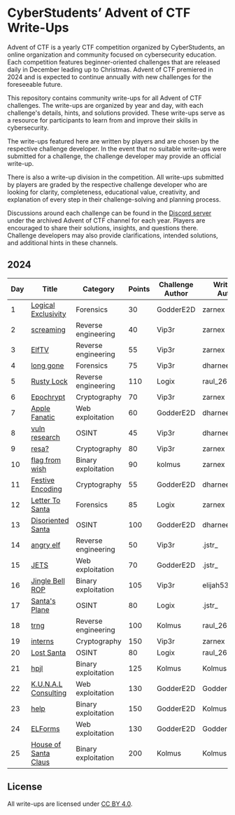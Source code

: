 # CyberStudents’ Advent of CTF Write-Ups

Advent of CTF is a yearly CTF competition organized by CyberStudents, an online organization and community focused on
cybersecurity education. Each competition features beginner-oriented challenges that are released daily in December
leading up to Christmas. Advent of CTF premiered in 2024 and is expected to continue annually with new challenges for
the foreseeable future.

This repository contains community write-ups for all Advent of CTF challenges. The write-ups are organized by year and
day, with each challenge's details, hints, and solutions provided. These write-ups serve as a resource for participants
to learn from and improve their skills in cybersecurity.

The write-ups featured here are written by players and are chosen by the respective challenge developer. In the event
that no suitable write-ups were submitted for a challenge, the challenge developer may provide an official write-up.

There is also a write-up division in the competition. All write-ups submitted by players are graded by the respective
challenge developer who are looking for clarity, completeness, educational value, creativity, and explanation of every
step in their challenge-solving and planning process.

Discussions around each challenge can be found in the
[Discord server](https://discord.com/invite/cyberstudents-916144903686336513) under the archived Advent of CTF channel
for each year. Players are encouraged to share their solutions, insights, and questions there. Challenge developers may
also provide clarifications, intended solutions, and additional hints in these channels.

## 2024

| Day | Title                                                                             | Category            | Points | Challenge Author | Write-up Author |
| --- | --------------------------------------------------------------------------------- | ------------------- | ------ | ---------------- | --------------- |
| 1   | [Logical Exclusivity](/2024/Day%2001%20-%20Logical%20Exclusivity/README.md)       | Forensics           | 30     | GodderE2D        | zarnex          |
| 2   | [screaming](/2024/Day%2002%20-%20screaming/README.md)                             | Reverse engineering | 40     | Vip3r            | zarnex          |
| 3   | [ElfTV](/2024/Day%2003%20-%20ElfTV/README.md)                                     | Reverse engineering | 55     | Vip3r            | zarnex          |
| 4   | [long gone](/2024/Day%2004%20-%20long%20gone/README.md)                           | Forensics           | 75     | Vip3r            | dharneesh5555   |
| 5   | [Rusty Lock](/2024/Day%2005%20-%20Rusty%20Lock/README.md)                         | Reverse engineering | 110    | Logix            | raul_26         |
| 6   | [Epochrypt](/2024/Day%2006%20-%20Epochrypt/README.md)                             | Cryptography        | 70     | Vip3r            | zarnex          |
| 7   | [Apple Fanatic](/2024/Day%2007%20-%20Apple%20Fanatic/README.md)                   | Web exploitation    | 60     | GodderE2D        | dharneesh5555   |
| 8   | [vuln research](/2024/Day%2008%20-%20vuln%20research/README.md)                   | OSINT               | 45     | Vip3r            | dharneesh5555   |
| 9   | [resa?](/2024/Day%2009%20-%20resa/README.md)                                      | Cryptography        | 80     | Vip3r            | zarnex          |
| 10  | [flag from wish](/2024/Day%2010%20-%20flag%20from%20wish/README.md)               | Binary exploitation | 90     | kolmus           | zarnex          |
| 11  | [Festive Encoding](/2024/Day%2011%20-%20Festive%20Encoding/README.md)             | Cryptography        | 55     | GodderE2D        | dharneesh5555   |
| 12  | [Letter To Santa](/2024/Day%2012%20-%20Letter%20To%20Santa/README.md)             | Forensics           | 85     | Logix            | zarnex          |
| 13  | [Disoriented Santa](/2024/Day%2013%20-%20Disoriented%20Santa/README.md)           | OSINT               | 100    | GodderE2D        | dharneesh5555   |
| 14  | [angry elf](/2024/Day%2014%20-%20angry%20elf/README.md)                           | Reverse engineering | 50     | Vip3r            | .jstr\_         |
| 15  | [JETS](/2024/Day%2015%20-%20JETS/README.md)                                       | Web exploitation    | 70     | GodderE2D        | .jstr\_         |
| 16  | [Jingle Bell ROP](/2024/Day%2016%20-%20Jingle%20Bell%20ROP/README.md)             | Binary exploitation | 105    | Vip3r            | elijah5399      |
| 17  | [Santa's Plane](/2024/Day%2017%20-%20Santa's%20Plane/README.md)                   | OSINT               | 80     | Logix            | .jstr\_         |
| 18  | [trng](/2024/Day%2018%20-%20trng/README.md)                                       | Reverse engineering | 100    | Kolmus           | raul_26         |
| 19  | [interns](/2024/Day%2019%20-%20interns/README.md)                                 | Cryptography        | 150    | Vip3r            | zarnex          |
| 20  | [Lost Santa](/2024/Day%2020%20-%20Lost%20Santa/README.md)                         | OSINT               | 80     | Logix            | raul_26         |
| 21  | [hpjl](/2024/Day%2021%20-%20hpjl/README.md)                                       | Binary exploitation | 125    | Kolmus           | Kolmus          |
| 22  | [K.U.N.A.L Consulting](/2024/Day%2022%20-%20K.U.N.A.L%20Consulting/README.md)     | Web exploitation    | 130    | GodderE2D        | GodderE2D       |
| 23  | [help](/2024/Day%2023%20-%20help/README.md)                                       | Binary exploitation | 150    | GodderE2D        | Kolmus          |
| 24  | [ELForms](/2024/Day%2024%20-%20ELForms/README.md)                                 | Web exploitation    | 130    | GodderE2D        | GodderE2D       |
| 25  | [House of Santa Claus](/2024/Day%2025%20-%20House%20of%20Santa%20Claus/README.md) | Binary exploitation | 200    | Kolmus           | Kolmus          |

## License

All write-ups are licensed under [CC BY 4.0](https://creativecommons.org/licenses/by/4.0/).
